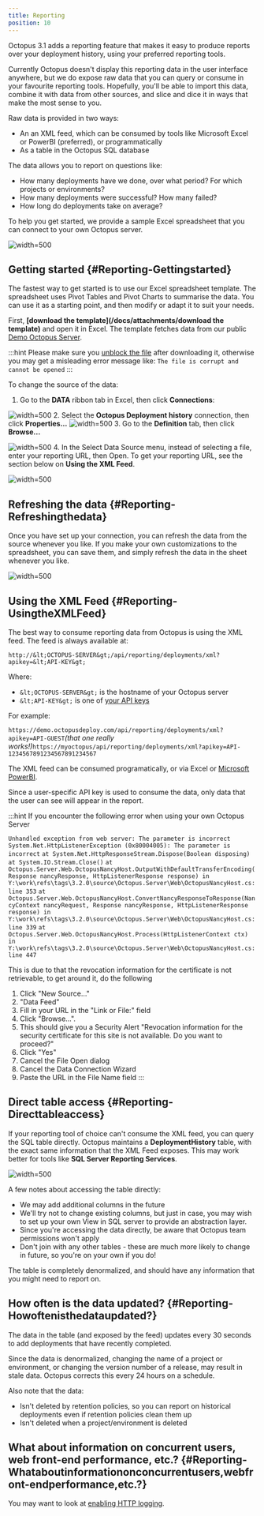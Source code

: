 ```yaml
---
title: Reporting
position: 10
---
```



Octopus 3.1 adds a reporting feature that makes it easy to produce reports over your deployment history, using your preferred reporting tools.


Currently Octopus doesn't display this reporting data in the user interface anywhere, but we do expose raw data that you can query or consume in your favourite reporting tools. Hopefully, you'll be able to import this data, combine it with data from other sources, and slice and dice it in ways that make the most sense to you.


Raw data is provided in two ways:

- An an XML feed, which can be consumed by tools like Microsoft Excel or PowerBI (preferred), or programmatically
- As a table in the Octopus SQL database



The data allows you to report on questions like:

- How many deployments have we done, over what period? For which projects or environments?
- How many deployments were successful? How many failed?
- How long do deployments take on average?



To help you get started, we provide a sample Excel spreadsheet that you can connect to your own Octopus server.


![](/docs/images/3048643/3278354.png?effects=drop-shadow "width=500")

## Getting started {#Reporting-Gettingstarted}


The fastest way to get started is to use our Excel spreadsheet template. The spreadsheet uses Pivot Tables and Pivot Charts to summarise the data. You can use it as a starting point, and then modify or adapt it to suit your needs.


First, **[download the template](/docs/attachments/download the template)** and open it in Excel. The template fetches data from our public [Demo Octopus Server](https://demo.octopusdeploy.com).

:::hint
Please make sure you [unblock the file](https://www.google.com.au/search?q=windows%20unblock%20file) after downloading it, otherwise you may get a misleading error message like: `The file is corrupt and cannot be opened`
:::


To change the source of the data:

1. Go to the **DATA** ribbon tab in Excel, then click **Connections**:

![](/docs/images/3048643/3278356.png "width=500")
2. Select the **Octopus Deployment history** connection, then click **Properties...**
![](/docs/images/3048643/3278357.png "width=500")
3. Go to the **Definition** tab, then click **Browse...**

![](/docs/images/3048643/3278358.png "width=500")
4. In the Select Data Source menu, instead of selecting a file, enter your reporting URL, then Open. To get your reporting URL, see the section below on **Using the XML Feed**. 

![](/docs/images/3048643/3278360.png "width=500")


## Refreshing the data {#Reporting-Refreshingthedata}


Once you have set up your connection, you can refresh the data from the source whenever you like. If you make your own customizations to the spreadsheet, you can save them, and simply refresh the data in the sheet whenever you like.


![](/docs/images/3048643/3278361.png "width=500")

## Using the XML Feed {#Reporting-UsingtheXMLFeed}


The best way to consume reporting data from Octopus is using the XML feed. The feed is always available at:


`http://&lt;OCTOPUS-SERVER&gt;/api/reporting/deployments/xml?apikey=&lt;API-KEY&gt;`


Where:

- `&lt;OCTOPUS-SERVER&gt;` is the hostname of your Octopus server
- `&lt;API-KEY&gt;` is one of [your API keys](/docs/how-to/how-to-create-an-api-key.md)



For example:


`https://demo.octopusdeploy.com/api/reporting/deployments/xml?apikey=API-GUEST`*(that one really works!)*`https://myoctopus/api/reporting/deployments/xml?apikey=API-1234567891234567891234567`


The XML feed can be consumed programatically, or via Excel or [Microsoft PowerBI](https://powerbi.microsoft.com/).


Since a user-specific API key is used to consume the data, only data that the user can see will appear in the report.

:::hint
If you encounter the following error when using your own Octopus Server


`Unhandled exception from web server: The parameter is incorrect`
`System.Net.HttpListenerException (0x80004005): The parameter is incorrect`
`at System.Net.HttpResponseStream.Dispose(Boolean disposing)`
`at System.IO.Stream.Close()`
`at Octopus.Server.Web.OctopusNancyHost.OutputWithDefaultTransferEncoding(Response nancyResponse, HttpListenerResponse response) in Y:\work\refs\tags\3.2.0\source\Octopus.Server\Web\OctopusNancyHost.cs:line 353`
`at Octopus.Server.Web.OctopusNancyHost.ConvertNancyResponseToResponse(NancyContext nancyRequest, Response nancyResponse, HttpListenerResponse response) in Y:\work\refs\tags\3.2.0\source\Octopus.Server\Web\OctopusNancyHost.cs:line 339`
`at Octopus.Server.Web.OctopusNancyHost.Process(HttpListenerContext ctx) in Y:\work\refs\tags\3.2.0\source\Octopus.Server\Web\OctopusNancyHost.cs:line 447`


This is due to that the revocation information for the certificate is not retrievable, to get around it, do the following

1. Click "New Source..."
2. "Data Feed"
3. Fill in your URL in the "Link or File:" field
4. Click "Browse...".
5. This should give you a Security Alert "Revocation information for the security certificate for this site is not available. Do you want to proceed?"
6. Click "Yes"
7. Cancel the File Open dialog
8. Cancel the Data Connection Wizard
9. Paste the URL in the File Name field
:::




## Direct table access {#Reporting-Directtableaccess}


If your reporting tool of choice can't consume the XML feed, you can query the SQL table directly. Octopus maintains a **DeploymentHistory** table, with the exact same information that the XML Feed exposes. This may work better for tools like **SQL Server Reporting Services**.


![](/docs/images/3048643/3278362.png "width=500")


A few notes about accessing the table directly:

- We may add additional columns in the future
- We'll try not to change existing columns, but just in case, you may wish to set up your own View in SQL server to provide an abstraction layer.
- Since you're accessing the data directly, be aware that Octopus team permissions won't apply
- Don't join with any other tables - these are much more likely to change in future, so you're on your own if you do!



The table is completely denormalized, and should have any information that you might need to report on.

## How often is the data updated? {#Reporting-Howoftenisthedataupdated?}


The data in the table (and exposed by the feed) updates every 30 seconds to add deployments that have recently completed.


Since the data is denormalized, changing the name of a project or environment, or changing the version number of a release, may result in stale data. Octopus corrects this every 24 hours on a schedule.


Also note that the data:

- Isn't deleted by retention policies, so you can report on historical deployments even if retention policies clean them up
- Isn't deleted when a project/environment is deleted


## What about information on concurrent users, web front-end performance, etc.? {#Reporting-Whataboutinformationonconcurrentusers,webfront-endperformance,etc.?}


You may want to look at [enabling HTTP logging](/docs/how-to/enable-web-request-logging.md).
